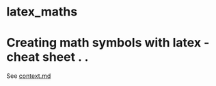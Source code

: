 # latex_maths
# Creating math symbols with latex - cheat sheet . .

See [context.md](https://github.com/UnacceptableBehaviour/latex_maths/blob/master/context.md)
